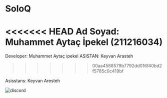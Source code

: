 # SoloQ

<<<<<<< HEAD
Ad Soyad:
Muhammet Aytaç İpekel (211216034)
=======
Developer:
Muhammet Aytaç ipekel
ASISTAN:
Keyvan Arasteh
>>>>>>> 00aa4588579b7792dd016f40bd2f5785c0c419bf

Asisstans:
Keyvan Aresteh

![discord](https://user-images.githubusercontent.com/87784369/206781279-6b987132-7e15-44c1-9cc3-1df8162cc2d8.png)
